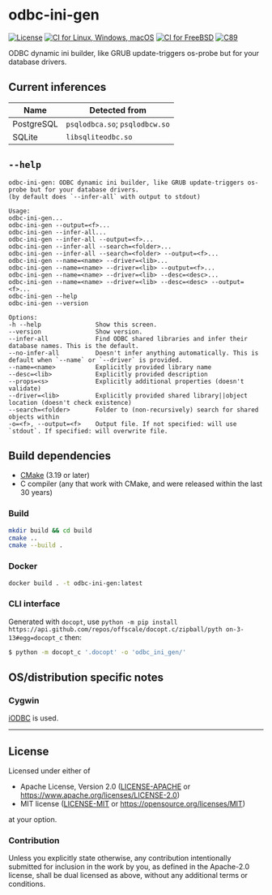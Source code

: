 odbc-ini-gen
============
[![License](https://img.shields.io/badge/license-Apache--2.0%20OR%20MIT-blue.svg)](https://opensource.org/licenses/Apache-2.0)
[![CI for Linux, Windows, macOS](https://github.com/SamuelMarks/odbc-ini-gen/workflows/CI%20for%20Linux,%20Windows,%20macOS/badge.svg)](https://github.com/SamuelMarks/odbc-ini-gen/actions)
[![CI for FreeBSD](https://api.cirrus-ci.com/github/SamuelMarks/odbc-ini-gen.svg)](https://cirrus-ci.com/github/SamuelMarks/odbc-ini-gen)
[![C89](https://img.shields.io/badge/C-89-blue)](https://en.wikipedia.org/wiki/C89_(C_version))

ODBC dynamic ini builder, like GRUB update-triggers os-probe but for your database drivers.

## Current inferences

| Name       | Detected from                  |
|------------|--------------------------------|
| PostgreSQL | `psqlodbca.so`; `psqlodbcw.so` |
| SQLite     | `libsqliteodbc.so`             |

## `--help`

    odbc-ini-gen: ODBC dynamic ini builder, like GRUB update-triggers os-probe but for your database drivers.
    (by default does `--infer-all` with output to stdout)
    
    Usage:
    odbc-ini-gen...
    odbc-ini-gen --output=<f>...
    odbc-ini-gen --infer-all...
    odbc-ini-gen --infer-all --output=<f>...
    odbc-ini-gen --infer-all --search=<folder>...
    odbc-ini-gen --infer-all --search=<folder> --output=<f>...
    odbc-ini-gen --name=<name> --driver=<lib>...
    odbc-ini-gen --name=<name> --driver=<lib> --output=<f>...
    odbc-ini-gen --name=<name> --driver=<lib> --desc=<desc>...
    odbc-ini-gen --name=<name> --driver=<lib> --desc=<desc> --output=<f>...
    odbc-ini-gen --help
    odbc-ini-gen --version
    
    Options:
    -h --help               Show this screen.
    --version               Show version.
    --infer-all             Find ODBC shared libraries and infer their database names. This is the default.
    --no-infer-all          Doesn't infer anything automatically. This is default when `--name` or `--driver` is provided.
    --name=<name>           Explicitly provided library name
    --desc=<lib>            Explicitly provided description
    --props=<s>             Explicitly additional properties (doesn't validate)
    --driver=<lib>          Explicitly provided shared library||object location (doesn't check existence)
    --search=<folder>       Folder to (non-recursively) search for shared objects within
    -o=<f>, --output=<f>    Output file. If not specified: will use `stdout`. If specified: will overwrite file.


## Build dependencies

- [CMake](https://cmake.org) (3.19 or later)
- C compiler (any that work with CMake, and were released within the last 30 years)

### Build

```bash
mkdir build && cd build
cmake ..
cmake --build .
```

### Docker
```bash
docker build . -t odbc-ini-gen:latest
```

### CLI interface

Generated with `docopt`, use `python -m pip install https://api.github.com/repos/offscale/docopt.c/zipball/pyth
on-3-13#egg=docopt_c` then:
```bash
$ python -m docopt_c '.docopt' -o 'odbc_ini_gen/'
```

## OS/distribution specific notes

### Cygwin
[iODBC](https://www.iodbc.org) is used.

---

## License

Licensed under either of

- Apache License, Version 2.0 ([LICENSE-APACHE](LICENSE-APACHE) or <https://www.apache.org/licenses/LICENSE-2.0>)
- MIT license ([LICENSE-MIT](LICENSE-MIT) or <https://opensource.org/licenses/MIT>)

at your option.

### Contribution

Unless you explicitly state otherwise, any contribution intentionally submitted
for inclusion in the work by you, as defined in the Apache-2.0 license, shall be
dual licensed as above, without any additional terms or conditions.
